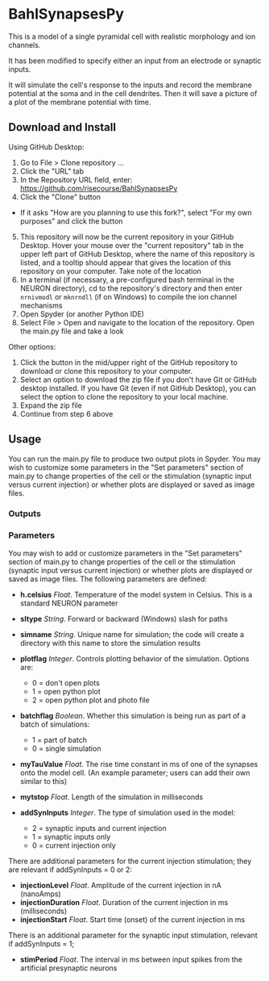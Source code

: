# BahlSynapsesPy

This is a model of a single pyramidal cell with realistic morphology and ion channels.

It has been modified to specify either an input from an electrode or synaptic inputs.

It will simulate the cell's response to the inputs and record the membrane potential at the soma and in the cell dendrites. Then it will save a picture of a plot of the membrane potential with time.

## Download and Install
Using GitHub Desktop:
1. Go to File > Clone repository ... 
2. Click the "URL" tab
3. In the Repository URL field, enter: https://github.com/risecourse/BahlSynapsesPy
4. Click the "Clone" button
* If it asks "How are you planning to use this fork?", select "For my own purposes" and click the button
5. This repository will now be the current repository in your GitHub Desktop. Hover your mouse over the "current repository" tab in the upper left part of GitHub Desktop, where the name of this repository is listed, and a tooltip should appear that gives the location of this repository on your computer. Take note of the location
6. In a terminal (if necessary, a pre-configured bash terminal in the NEURON directory), cd to the repository's directory and then enter `nrnivmodl` or `mknrndll` (if on Windows) to compile the ion channel mechanisms
7. Open Spyder (or another Python IDE)
8. Select File > Open and navigate to the location of the repository. Open the main.py file and take a look

Other options:
1. Click the button in the mid/upper right of the GitHub repository to download or clone this repository to your computer.
2. Select an option to download the zip file if you don't have Git or GitHub desktop installed. If you have Git (even if not GitHub Desktop), you can select the option to clone the repository to your local machine.
3. Expand the zip file
4. Continue from step 6 above


## Usage
You can run the main.py file to produce two output plots in Spyder. You may wish to customize some parameters in the "Set parameters" section of main.py to change properties of the cell or the stimulation (synaptic input versus current injection) or whether plots are displayed or saved as image files.

### Outputs

### Parameters
You may wish to add or customize parameters in the "Set parameters" section of main.py to change properties of the cell or the stimulation (synaptic input versus current injection) or whether plots are displayed or saved as image files. The following parameters are defined:
- **h.celsius** *Float*. Temperature of the model system in Celsius. This is a standard NEURON parameter
- **sltype** *String*. Forward or backward (Windows) slash for paths
- **simname** *String*. Unique name for simulation; the code will create a directory with this name to store the simulation results
- **plotflag** *Integer*. Controls plotting behavior of the simulation. Options are: 
  - 0 = don't open plots
  - 1 = open python plot
  - 2 = open python plot and photo file
- **batchflag** *Boolean*. Whether this simulation is being run as part of a batch of simulations:
  - 1 = part of batch
  - 0 = single simulation

- **myTauValue** *Float*. The rise time constant in ms of one of the synapses onto the model cell. (An example parameter; users can add their own similar to this)

- **mytstop** *Float*. Length of the simulation in milliseconds

- **addSynInputs** *Integer*. The type of simulation used in the model:
  - 2 = synaptic inputs and current injection
  - 1 = synaptic inputs only
  - 0 = current injection only

There are additional parameters for the current injection stimulation; they are relevant if addSynInputs = 0 or 2:
- **injectionLevel** *Float*. Amplitude of the current injection in nA (nanoAmps)
- **injectionDuration** *Float*. Duration of the current injection in ms (milliseconds)
- **injectionStart** *Float*. Start time (onset) of the current injection in ms

There is an additional parameter for the synaptic input stimulation, relevant if addSynInputs = 1;
- **stimPeriod** *Float*. The interval in ms between input spikes from the artificial presynaptic neurons

